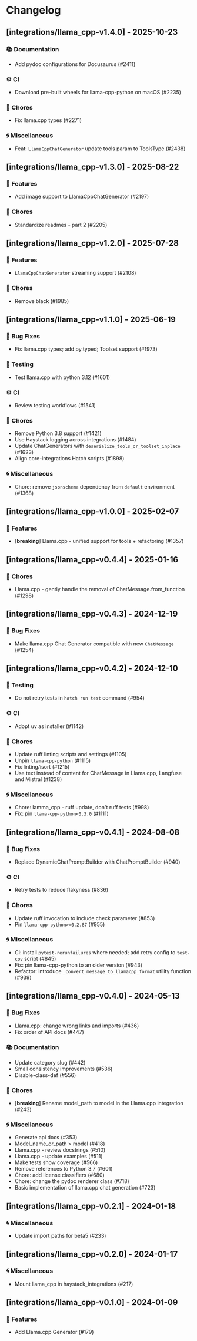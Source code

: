 # Changelog

## [integrations/llama_cpp-v1.4.0] - 2025-10-23

### 📚 Documentation

- Add pydoc configurations for Docusaurus (#2411)

### ⚙️ CI

- Download pre-built wheels for llama-cpp-python on macOS (#2235)

### 🧹 Chores

- Fix llama.cpp types (#2271)

### 🌀 Miscellaneous

- Feat: `LlamaCppChatGenerator` update tools param to ToolsType (#2438)

## [integrations/llama_cpp-v1.3.0] - 2025-08-22

### 🚀 Features

- Add image support to LlamaCppChatGenerator (#2197)

### 🧹 Chores

- Standardize readmes - part 2 (#2205)


## [integrations/llama_cpp-v1.2.0] - 2025-07-28

### 🚀 Features

- `LlamaCppChatGenerator` streaming support (#2108)

### 🧹 Chores

- Remove black (#1985)


## [integrations/llama_cpp-v1.1.0] - 2025-06-19

### 🐛 Bug Fixes

- Fix llama.cpp types; add py.typed; Toolset support (#1973)

### 🧪 Testing

- Test llama.cpp with python 3.12 (#1601)

### ⚙️ CI

- Review testing workflows (#1541)

### 🧹 Chores

- Remove Python 3.8 support (#1421)
- Use Haystack logging across integrations (#1484)
- Update ChatGenerators with `deserialize_tools_or_toolset_inplace` (#1623)
- Align core-integrations Hatch scripts (#1898)

### 🌀 Miscellaneous

- Chore: remove `jsonschema` dependency from `default` environment (#1368)

## [integrations/llama_cpp-v1.0.0] - 2025-02-07

### 🚀 Features

- [**breaking**] Llama.cpp - unified support for tools + refactoring (#1357)


## [integrations/llama_cpp-v0.4.4] - 2025-01-16

### 🧹 Chores

- Llama.cpp - gently handle the removal of ChatMessage.from_function (#1298)


## [integrations/llama_cpp-v0.4.3] - 2024-12-19

### 🐛 Bug Fixes

- Make llama.cpp Chat Generator compatible with new `ChatMessage` (#1254)


## [integrations/llama_cpp-v0.4.2] - 2024-12-10

### 🧪 Testing

- Do not retry tests in `hatch run test` command (#954)

### ⚙️ CI

- Adopt uv as installer (#1142)

### 🧹 Chores

- Update ruff linting scripts and settings (#1105)
- Unpin `llama-cpp-python` (#1115)
- Fix linting/isort (#1215)
- Use text instead of content for ChatMessage in Llama.cpp, Langfuse and Mistral (#1238)

### 🌀 Miscellaneous

- Chore: lamma_cpp - ruff update, don't ruff tests (#998)
- Fix: pin `llama-cpp-python<0.3.0` (#1111)

## [integrations/llama_cpp-v0.4.1] - 2024-08-08

### 🐛 Bug Fixes

- Replace DynamicChatPromptBuilder with ChatPromptBuilder (#940)

### ⚙️ CI

- Retry tests to reduce flakyness (#836)

### 🧹 Chores

- Update ruff invocation to include check parameter (#853)
- Pin `llama-cpp-python>=0.2.87` (#955)

### 🌀 Miscellaneous

- Ci: install `pytest-rerunfailures` where needed; add retry config to `test-cov` script (#845)
- Fix: pin llama-cpp-python to an older version (#943)
- Refactor: introduce `_convert_message_to_llamacpp_format` utility function (#939)

## [integrations/llama_cpp-v0.4.0] - 2024-05-13

### 🐛 Bug Fixes

- Llama.cpp: change wrong links and imports (#436)
- Fix order of API docs (#447)

### 📚 Documentation

- Update category slug (#442)
- Small consistency improvements (#536)
- Disable-class-def (#556)

### 🧹 Chores

- [**breaking**] Rename model_path to model in the Llama.cpp integration (#243)

### 🌀 Miscellaneous

- Generate api docs (#353)
- Model_name_or_path > model (#418)
- Llama.cpp - review docstrings (#510)
- Llama.cpp - update examples (#511)
- Make tests show coverage (#566)
- Remove references to Python 3.7 (#601)
- Chore: add license classifiers (#680)
- Chore: change the pydoc renderer class (#718)
- Basic implementation of llama.cpp chat generation (#723)

## [integrations/llama_cpp-v0.2.1] - 2024-01-18

### 🌀 Miscellaneous

- Update import paths for beta5 (#233)

## [integrations/llama_cpp-v0.2.0] - 2024-01-17

### 🌀 Miscellaneous

- Mount llama_cpp in haystack_integrations (#217)

## [integrations/llama_cpp-v0.1.0] - 2024-01-09

### 🚀 Features

- Add Llama.cpp Generator (#179)

<!-- generated by git-cliff -->
